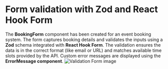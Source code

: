 # Form validation with Zod and React Hook Form

The **BookingForm** component has been created for an event booking system. The form captures booking details and validates the inputs using a **Zod** schema integrated with **React Hook Form**. The validation ensures the data is in the correct format (like email or URL) and matches available time slots provided by the API. Custom error messages are displayed using the **ErrorMessage component**.
![Validation Form image](image.png)
